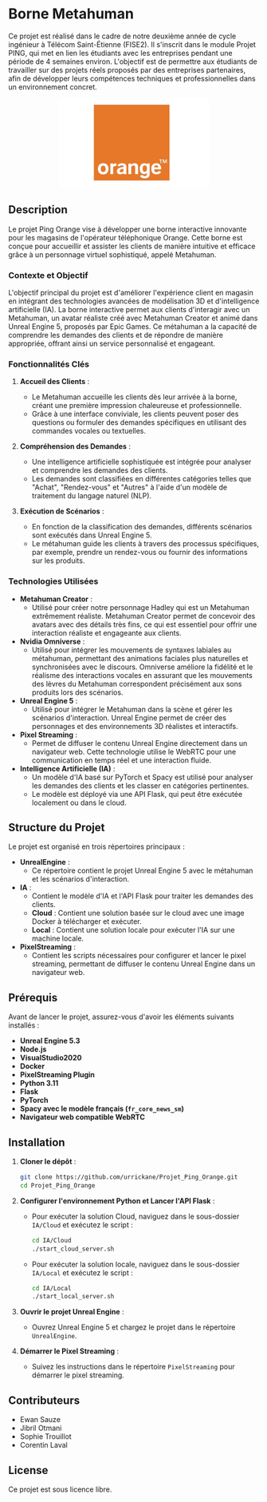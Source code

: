 # Borne Metahuman

Ce projet est réalisé dans le cadre de notre deuxième année de cycle ingénieur à Télécom Saint-Étienne (FISE2). Il s'inscrit dans le module Projet PING, qui met en lien les étudiants avec les entreprises pendant une période de 4 semaines environ. L'objectif est de permettre aux étudiants de travailler sur des projets réels proposés par des entreprises partenaires, afin de développer leurs compétences techniques et professionnelles dans un environnement concret.

<p align="center">
  <img src="Images/orange_icon.png" alt="Orange" style="width: 300px;">
</p>


## Description

Le projet Ping Orange vise à développer une borne interactive innovante pour les magasins de l'opérateur téléphonique Orange. Cette borne est conçue pour accueillir et assister les clients de manière intuitive et efficace grâce à un personnage virtuel sophistiqué, appelé Metahuman.

### Contexte et Objectif

L'objectif principal du projet est d'améliorer l'expérience client en magasin en intégrant des technologies avancées de modélisation 3D et d'intelligence artificielle (IA). La borne interactive permet aux clients d'interagir avec un Metahuman, un avatar réaliste créé avec Metahuman Creator et animé dans Unreal Engine 5, proposés par Epic Games. Ce métahuman a la capacité de comprendre les demandes des clients et de répondre de manière appropriée, offrant ainsi un service personnalisé et engageant.

### Fonctionnalités Clés

1. **Accueil des Clients** :
    - Le Metahuman accueille les clients dès leur arrivée à la borne, créant une première impression chaleureuse et professionnelle.
    - Grâce à une interface conviviale, les clients peuvent poser des questions ou formuler des demandes spécifiques en utilisant des commandes vocales ou textuelles.

2. **Compréhension des Demandes** :
    - Une intelligence artificielle sophistiquée est intégrée pour analyser et comprendre les demandes des clients.
    - Les demandes sont classifiées en différentes catégories telles que "Achat", "Rendez-vous" et "Autres" à l'aide d'un modèle de traitement du langage naturel (NLP).

3. **Exécution de Scénarios** :
    - En fonction de la classification des demandes, différents scénarios sont exécutés dans Unreal Engine 5.
    - Le métahuman guide les clients à travers des processus spécifiques, par exemple, prendre un rendez-vous ou fournir des informations sur les produits.

### Technologies Utilisées
- **Metahuman Creator** :
    - Utilisé pour créer notre personnage Hadley qui est un Metahuman extrêmement réaliste. Metahuman Creator permet de concevoir des avatars avec des détails très fins, ce qui est essentiel pour offrir une interaction réaliste et engageante aux clients.
- **Nvidia Omniverse** :
    - Utilisé pour intégrer les mouvements de syntaxes labiales au métahuman, permettant des animations faciales plus naturelles et synchronisées avec le discours. Omniverse améliore la fidélité et le réalisme des interactions vocales en assurant que les mouvements des lèvres du Metahuman correspondent précisément aux sons produits lors des scénarios.
- **Unreal Engine 5** :
    - Utilisé pour intégrer le Metahuman dans la scène et gérer les scénarios d'interaction. Unreal Engine permet de créer des personnages et des environnements 3D réalistes et interactifs.
- **Pixel Streaming** :
    - Permet de diffuser le contenu Unreal Engine directement dans un navigateur web. Cette technologie utilise le WebRTC pour une communication en temps réel et une interaction fluide.
- **Intelligence Artificielle (IA)** :
    - Un modèle d'IA basé sur PyTorch et Spacy est utilisé pour analyser les demandes des clients et les classer en catégories pertinentes.
    - Le modèle est déployé via une API Flask, qui peut être exécutée localement ou dans le cloud.


## Structure du Projet

Le projet est organisé en trois répertoires principaux :

- **UnrealEngine** :
    - Ce répertoire contient le projet Unreal Engine 5 avec le métahuman et les scénarios d'interaction.
- **IA** :
    - Contient le modèle d'IA et l'API Flask pour traiter les demandes des clients.
    - **Cloud** : Contient une solution basée sur le cloud avec une image Docker à télécharger et exécuter.
    - **Local** : Contient une solution locale pour exécuter l'IA sur une machine locale.
- **PixelStreaming** :
    - Contient les scripts nécessaires pour configurer et lancer le pixel streaming, permettant de diffuser le contenu Unreal Engine dans un navigateur web.

## Prérequis

Avant de lancer le projet, assurez-vous d'avoir les éléments suivants installés :

- **Unreal Engine 5.3**
- **Node.js**
- **VisualStudio2020**
- **Docker**
- **PixelStreaming Plugin**
- **Python 3.11**
- **Flask**
- **PyTorch**
- **Spacy avec le modèle français (`fr_core_news_sm`)**
- **Navigateur web compatible WebRTC**

## Installation

1. **Cloner le dépôt** :
    ```bash
    git clone https://github.com/urrickane/Projet_Ping_Orange.git
    cd Projet_Ping_Orange
    ```

2. **Configurer l'environnement Python et Lancer l'API Flask** :
    - Pour exécuter la solution Cloud, naviguez dans le sous-dossier `IA/Cloud` et exécutez le script :
        ```bash
        cd IA/Cloud
        ./start_cloud_server.sh
        ```
    - Pour exécuter la solution locale, naviguez dans le sous-dossier `IA/Local` et exécutez le script :
        ```bash
        cd IA/Local
        ./start_local_server.sh
        ```

4. **Ouvrir le projet Unreal Engine** :
    - Ouvrez Unreal Engine 5 et chargez le projet dans le répertoire `UnrealEngine`.

5. **Démarrer le Pixel Streaming** :
    - Suivez les instructions dans le répertoire `PixelStreaming` pour démarrer le pixel streaming.

## Contributeurs

- Ewan Sauze
- Jibril Otmani
- Sophie Trouillot
- Corentin Laval

## License

Ce projet est sous licence libre.
